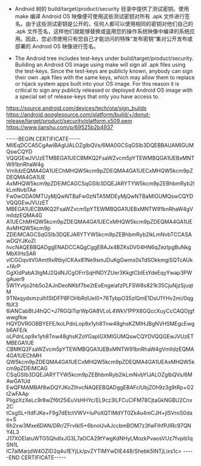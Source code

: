 - Android 树的 build/target/product/security 目录中提供了测试密钥。使用 make 编译 Android OS 映像便可使用这些测试密钥对所有 .apk 文件进行签名。由于这些测试密钥是公开的，任何人都可以使用相同的密钥对他们自己的 .apk 文件签名，这样他们就能够替换或盗用您的操作系统映像中编译的系统应用。因此，您必须使用只有您自己才能访问的特殊“发布密钥”集对公开发布或部署的 Android OS 映像进行签名。

- The Android tree includes test-keys under build/target/product/security. Building an Android OS image using make will sign all .apk files using the test-keys. Since the test-keys are publicly known, anybody can sign their own .apk files with the same keys, which may allow them to replace or hijack system apps built into your OS image. For this reason it is critical to sign any publicly released or deployed Android OS image with a special set of release-keys that only you have access to.

https://source.android.com/devices/tech/ota/sign_builds
https://android.googlesource.com/platform/build/+/donut-release/target/product/security/platform.x509.pem
https://www.jianshu.com/p/69525b2b4937

-----BEGIN CERTIFICATE-----
MIIEqDCCA5CgAwIBAgIJALOZgIbQVs/6MA0GCSqGSIb3DQEBBAUAMIGUMQswCQYD
VQQGEwJVUzETMBEGA1UECBMKQ2FsaWZvcm5pYTEWMBQGA1UEBxMNTW91bnRhaW4g
VmlldzEQMA4GA1UEChMHQW5kcm9pZDEQMA4GA1UECxMHQW5kcm9pZDEQMA4GA1UE
AxMHQW5kcm9pZDEiMCAGCSqGSIb3DQEJARYTYW5kcm9pZEBhbmRyb2lkLmNvbTAe
Fw0wODA0MTUyMjQwNTBaFw0zNTA5MDEyMjQwNTBaMIGUMQswCQYDVQQGEwJVUzET
MBEGA1UECBMKQ2FsaWZvcm5pYTEWMBQGA1UEBxMNTW91bnRhaW4gVmlldzEQMA4G
A1UEChMHQW5kcm9pZDEQMA4GA1UECxMHQW5kcm9pZDEQMA4GA1UEAxMHQW5kcm9p
ZDEiMCAGCSqGSIb3DQEJARYTYW5kcm9pZEBhbmRyb2lkLmNvbTCCASAwDQYJKoZI
hvcNAQEBBQADggENADCCAQgCggEBAJx4BZKsDV04HN6qZezIpgBuNkgMbXIHsSAR
vlCGOqvitV0Amt9xRtbyICKAx81Ne9smJDuKgGwms0sTdSOkkmgiSQTcAUk+fArP
GgXIdPabA3tgMJ2QdNJCgOFrrSqHNDYZUer3KkgtCbIEsYdeEqyYwap3PWgAuer9
5W1Yvtjo2hb5o2AJnDeoNKbf7be2tEoEngeiafzPLFSW8s821k35CjuNjzSjuqtM
9TNxqydxmzulh1StDFP8FOHbRdUeI0+76TybpO35zlQmE1DsU1YHv2mi/0qgfbX3
6iANCabBtJ4hQC+J7RGQiTqrWpGA8VLoL4WkV1PPX8GQccXuyCcCAQOjgfwwgfkw
HQYDVR0OBBYEFE/koLPdnLop9x1yh8Tnw48ghsKZMIHJBgNVHSMEgcEwgb6AFE/k
oLPdnLop9x1yh8Tnw48ghsKZoYGapIGXMIGUMQswCQYDVQQGEwJVUzETMBEGA1UE
CBMKQ2FsaWZvcm5pYTEWMBQGA1UEBxMNTW91bnRhaW4gVmlldzEQMA4GA1UEChMH
QW5kcm9pZDEQMA4GA1UECxMHQW5kcm9pZDEQMA4GA1UEAxMHQW5kcm9pZDEiMCAG
CSqGSIb3DQEJARYTYW5kcm9pZEBhbmRyb2lkLmNvbYIJALOZgIbQVs/6MAwGA1Ud
EwQFMAMBAf8wDQYJKoZIhvcNAQEEBQADggEBAFclUbjZOh9z3g9tRp+G2tZwFAAp
PIigzXzXeLc9r8wZf6t25iEuVsHHYc/EL9cz3lLFCuCIFM78CjtaGkNGBU2Cnx2C
tCsgSL+ItdFJKe+F9g7dEtctVWV+IuPoXQTIMdYT0Zk4u4mCJH+jISVroS0dao+S
6h2xw3Mxe6DAN/DRr/ZFrvIkl5+6bnoUvAJccbmBOM7z3fwFlhfPJIRc97QNY4L3
J17XOElatuWTG5QhdlxJG3L7aOCA29tYwgKdNHyLMozkPvaosVUz7fvpib1qSN1L
IC7alMarjdW4OZID2q4u1EYjLk/pvZYTlMYwDlE448/Shebk5INTjLixs1c=
-----END CERTIFICATE-----